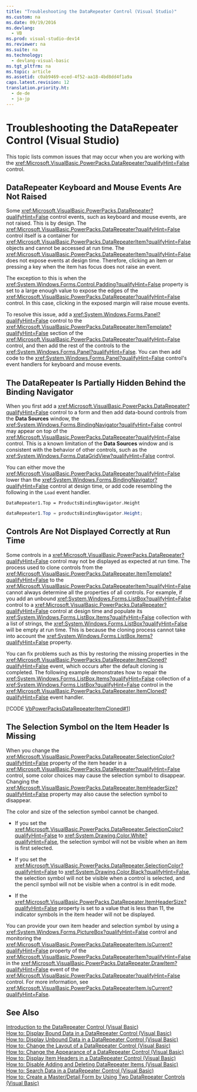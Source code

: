 ```yaml
---
title: "Troubleshooting the DataRepeater Control (Visual Studio)"
ms.custom: na
ms.date: 09/19/2016
ms.devlang: 
  - VB
ms.prod: visual-studio-dev14
ms.reviewer: na
ms.suite: na
ms.technology: 
  - devlang-visual-basic
ms.tgt_pltfrm: na
ms.topic: article
ms.assetid: c0ab9469-eced-4f52-aa18-4bd8dd4f1a9a
caps.latest.revision: 12
translation.priority.ht: 
  - de-de
  - ja-jp
---
```

# Troubleshooting the DataRepeater Control (Visual Studio)
This topic lists common issues that may occur when you are working with the <xref:Microsoft.VisualBasic.PowerPacks.DataRepeater?qualifyHint=False> control.  
  
## DataRepeater Keyboard and Mouse Events Are Not Raised  
 Some <xref:Microsoft.VisualBasic.PowerPacks.DataRepeater?qualifyHint=False> control events, such as keyboard and mouse events, are not raised. This is by design. The <xref:Microsoft.VisualBasic.PowerPacks.DataRepeater?qualifyHint=False> control itself is a container for <xref:Microsoft.VisualBasic.PowerPacks.DataRepeaterItem?qualifyHint=False> objects and cannot be accessed at run time. The <xref:Microsoft.VisualBasic.PowerPacks.DataRepeaterItem?qualifyHint=False> does not expose events at design time. Therefore, clicking an item or pressing a key when the item has focus does not raise an event.  
  
 The exception to this is when the <xref:System.Windows.Forms.Control.Padding?qualifyHint=False> property is set to a large enough value to expose the edges of the <xref:Microsoft.VisualBasic.PowerPacks.DataRepeater?qualifyHint=False> control. In this case, clicking in the exposed margin will raise mouse events.  
  
 To resolve this issue, add a <xref:System.Windows.Forms.Panel?qualifyHint=False> control to the <xref:Microsoft.VisualBasic.PowerPacks.DataRepeater.ItemTemplate?qualifyHint=False> section of the <xref:Microsoft.VisualBasic.PowerPacks.DataRepeater?qualifyHint=False> control, and then add the rest of the controls to the <xref:System.Windows.Forms.Panel?qualifyHint=False>. You can then add code to the <xref:System.Windows.Forms.Panel?qualifyHint=False> control's event handlers for keyboard and mouse events.  
  
## The DataRepeater Is Partially Hidden Behind the Binding Navigator  
 When you first add a <xref:Microsoft.VisualBasic.PowerPacks.DataRepeater?qualifyHint=False> control to a form and then add data-bound controls from the **Data Sources** window, the <xref:System.Windows.Forms.BindingNavigator?qualifyHint=False> control may appear on top of the <xref:Microsoft.VisualBasic.PowerPacks.DataRepeater?qualifyHint=False> control. This is a known limitation of the **Data Sources** window and is consistent with the behavior of other controls, such as the <xref:System.Windows.Forms.DataGridView?qualifyHint=False> control.  
  
 You can either move the <xref:Microsoft.VisualBasic.PowerPacks.DataRepeater?qualifyHint=False> lower than the <xref:System.Windows.Forms.BindingNavigator?qualifyHint=False> control at design time, or add code resembling the following in the `Load` event handler.  
  
```vb#  
DataRepeater1.Top = ProductsBindingNavigator.Height  
```  
  
```c#  
dataRepeater1.Top = productsBindingNavigator.Height;  
```  
  
## Controls Are Not Displayed Correctly at Run Time  
 Some controls in a <xref:Microsoft.VisualBasic.PowerPacks.DataRepeater?qualifyHint=False> control may not be displayed as expected at run time. The process used to clone controls from the <xref:Microsoft.VisualBasic.PowerPacks.DataRepeater.ItemTemplate?qualifyHint=False> to the <xref:Microsoft.VisualBasic.PowerPacks.DataRepeaterItem?qualifyHint=False> cannot always determine all the properties of all controls. For example, if you add an unbound <xref:System.Windows.Forms.ListBox?qualifyHint=False> control to a <xref:Microsoft.VisualBasic.PowerPacks.DataRepeater?qualifyHint=False> control at design time and populate its <xref:System.Windows.Forms.ListBox.Items?qualifyHint=False> collection with a list of strings, the <xref:System.Windows.Forms.ListBox?qualifyHint=False> will be empty at run time. This is because the cloning process cannot take into account the <xref:System.Windows.Forms.ListBox.Items?qualifyHint=False> property.  
  
 You can fix problems such as this by restoring the missing properties in the <xref:Microsoft.VisualBasic.PowerPacks.DataRepeater.ItemCloned?qualifyHint=False> event, which occurs after the default cloning is completed. The following example demonstrates how to repair the <xref:System.Windows.Forms.ListBox.Items?qualifyHint=False> collection of a <xref:System.Windows.Forms.ListBox?qualifyHint=False> control in the <xref:Microsoft.VisualBasic.PowerPacks.DataRepeater.ItemCloned?qualifyHint=False> event handler.  
  
 [!CODE [VbPowerPacksDataRepeaterItemCloned#1](../CodeSnippet/VS_Snippets_VBCSharp/VbPowerPacksDataRepeaterItemCloned#1)]  
  
## The Selection Symbol on the Item Header Is Missing  
 When you change the <xref:Microsoft.VisualBasic.PowerPacks.DataRepeater.SelectionColor?qualifyHint=False> property of the item header in a <xref:Microsoft.VisualBasic.PowerPacks.DataRepeater?qualifyHint=False> control, some color choices may cause the selection symbol to disappear. Changing the <xref:Microsoft.VisualBasic.PowerPacks.DataRepeater.ItemHeaderSize?qualifyHint=False> property may also cause the selection symbol to disappear.  
  
 The color and size of the selection symbol cannot be changed.  
  
-   If you set the <xref:Microsoft.VisualBasic.PowerPacks.DataRepeater.SelectionColor?qualifyHint=False> to <xref:System.Drawing.Color.White?qualifyHint=False>, the selection symbol will not be visible when an item is first selected.  
  
-   If you set the <xref:Microsoft.VisualBasic.PowerPacks.DataRepeater.SelectionColor?qualifyHint=False> to <xref:System.Drawing.Color.Black?qualifyHint=False>, the selection symbol will not be visible when a control is selected, and the pencil symbol will not be visible when a control is in edit mode.  
  
-   If the <xref:Microsoft.VisualBasic.PowerPacks.DataRepeater.ItemHeaderSize?qualifyHint=False> property is set to a value that is less than 11, the indicator symbols in the item header will not be displayed.  
  
 You can provide your own item header and selection symbol by using a <xref:System.Windows.Forms.PictureBox?qualifyHint=False> control and monitoring the <xref:Microsoft.VisualBasic.PowerPacks.DataRepeaterItem.IsCurrent?qualifyHint=False> property of the <xref:Microsoft.VisualBasic.PowerPacks.DataRepeaterItem?qualifyHint=False> in the <xref:Microsoft.VisualBasic.PowerPacks.DataRepeater.DrawItem?qualifyHint=False> event of the <xref:Microsoft.VisualBasic.PowerPacks.DataRepeater?qualifyHint=False> control. For more information, see <xref:Microsoft.VisualBasic.PowerPacks.DataRepeaterItem.IsCurrent?qualifyHint=False>.  
  
## See Also  
 [Introduction to the DataRepeater Control (Visual Basic)](../Topic/Introduction%20to%20the%20DataRepeater%20Control%20\(Visual%20Studio\).md)   
 [How to: Display Bound Data in a DataRepeater Control (Visual Basic)](../Topic/How%20to:%20Display%20Bound%20Data%20in%20a%20DataRepeater%20Control%20\(Visual%20Studio\).md)   
 [How to: Display Unbound Data in a DataRepeater Control (Visual Basic)](../vs140/How-to--Display-Unbound-Controls-in-a-DataRepeater-Control--Visual-Studio-.md)   
 [How to: Change the Layout of a DataRepeater Control (Visual Basic)](../vs140/How-to--Change-the-Layout-of-a-DataRepeater-Control--Visual-Studio-.md)   
 [How to: Change the Appearance of a DataRepeater Control (Visual Basic)](../vs140/How-to--Change-the-Appearance-of-a-DataRepeater-Control--Visual-Studio-.md)   
 [How to: Display Item Headers in a DataRepeater Control (Visual Basic)](../vs140/How-to--Display-Item-Headers-in-a-DataRepeater-Control--Visual-Studio-.md)   
 [How to: Disable Adding and Deleting DataRepeater Items (Visual Basic)](../vs140/How-to--Disable-Adding-and-Deleting-DataRepeater-Items--Visual-Studio-.md)   
 [How to: Search Data in a DataRepeater Control (Visual Basic)](../vs140/How-to--Search-Data-in-a-DataRepeater-Control--Visual-Studio-.md)   
 [How to: Create a Master/Detail Form by Using Two DataRepeater Controls (Visual Basic)](../Topic/How%20to:%20Create%20a%20Master-Detail%20Form%20by%20Using%20Two%20DataRepeater%20Controls%20\(Visual%20Studio\).md)